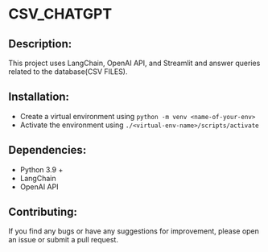 # CSV_CHATGPT

## Description:
This project uses LangChain, OpenAI API, and Streamlit and answer queries related to the database(CSV FILES).

## Installation:
* Create a virtual environment using `python -m venv <name-of-your-env>`
* Activate the environment using `./<virtual-env-name>/scripts/activate`

 

## Dependencies:
* Python 3.9 +
* LangChain
* OpenAI API


## Contributing:
If you find any bugs or have any suggestions for improvement, please open an issue or submit a pull request.
